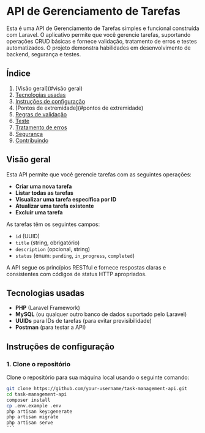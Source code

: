 # API de Gerenciamento de Tarefas

Esta é uma API de Gerenciamento de Tarefas simples e funcional construída com Laravel. O aplicativo permite que você gerencie tarefas, suportando operações CRUD básicas e fornece validação, tratamento de erros e testes automatizados. O projeto demonstra habilidades em desenvolvimento de backend, segurança e testes.

## Índice
1. [Visão geral](#visão geral)
2. [Tecnologias usadas](#tecnologias-usadas)
3. [Instruções de configuração](#instruções-de-configuração)
4. [Pontos de extremidade](#pontos de extremidade)
5. [Regras de validação](#regras-de-validação)
6. [Teste](#teste)
7. [Tratamento de erros](#tratamento-de-erros)
8. [Segurança](#segurança)
9. [Contribuindo](#contribuindo)

## Visão geral

Esta API permite que você gerencie tarefas com as seguintes operações:

- **Criar uma nova tarefa**
- **Listar todas as tarefas**
- **Visualizar uma tarefa específica por ID**
- **Atualizar uma tarefa existente**
- **Excluir uma tarefa**

As tarefas têm os seguintes campos:
- `id` (UUID)
- `title` (string, obrigatório)
- `description` (opcional, string)
- `status` (enum: `pending`, `in_progress`, `completed`)

A API segue os princípios RESTful e fornece respostas claras e consistentes com códigos de status HTTP apropriados.

## Tecnologias usadas

- **PHP** (Laravel Framework)
- **MySQL** (ou qualquer outro banco de dados suportado pelo Laravel)
- **UUIDs** para IDs de tarefas (para evitar previsibilidade)
- **Postman** (para testar a API)

## Instruções de configuração

### 1. Clone o repositório

Clone o repositório para sua máquina local usando o seguinte comando:

```bash
git clone https://github.com/your-username/task-management-api.git
cd task-management-api
composer install
cp .env.example .env
php artisan key:generate
php artisan migrate
php artisan serve
´´´